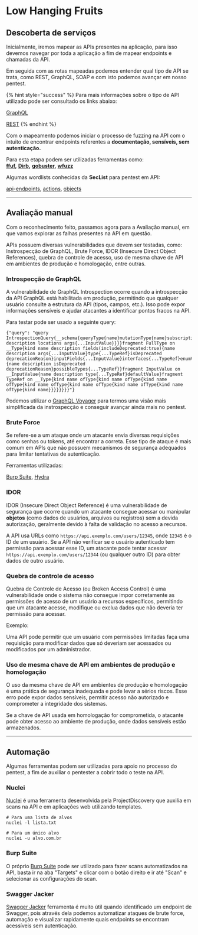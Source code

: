 # Low Hanging Fruits

## Descoberta de serviços

Inicialmente, iremos mapear as APIs presentes na aplicação, para isso devemos navegar por toda a aplicação a fim de mapear endpoints e chamadas da API.

Em seguida com as rotas mapeadas podemos entender qual tipo de API se trata, como REST, GraphQL,  SOAP e com isto podemos avançar em nosso pentest.

{% hint style="success" %}
Para mais informações sobre o tipo de API utilizado pode ser consultado os links abaixo:

[GraphQL](../../api/graphql.md)

[REST](../../api/rest.md)
{% endhint %}

Com o mapeamento podemos iniciar o processo de fuzzing na API com o intuito de encontrar endpoints referentes a **documentação, sensíveis, sem autenticação.**

Para esta etapa podem ser utilizadas ferramentas como:\
[**ffuf**](https://github.com/ffuf/ffuf)**,** [**Dirb**](https://salsa.debian.org/pkg-security-team/dirb)**,** [**gobuster**](https://github.com/OJ/gobuster)**,** [**wfuzz**](https://github.com/xmendez/wfuzz)

Algumas wordlists conhecidas da **SecList** para pentest em API:

[api-endpoints](https://github.com/danielmiessler/SecLists/blob/master/Discovery/Web-Content/api/api-endpoints.txt), [actions](https://github.com/danielmiessler/SecLists/blob/master/Discovery/Web-Content/api/actions.txt), [objects](https://github.com/danielmiessler/SecLists/blob/master/Discovery/Web-Content/api/objects.txt)

***

## Avaliação manual

Com o reconhecimento feito, passamos agora para a Avaliação manual, em que vamos explorar as falhas presentes na API em questão.

APIs possuem diversas vulnerabilidades que devem ser testadas, como: Instrospecção de GraphQL, Brute Force, IDOR (Insecure Direct Object References), quebra de controle de acesso, uso de mesma chave de API em ambientes de produção e homologação, entre outras.



### Introspecção de GraphQL

A vulnerabilidade de GraphQL Introspection ocorre quando a introspecção da API GraphQL está habilitada em produção, permitindo que qualquer usuário consulte a estrutura da API (tipos, campos, etc.). Isso pode expor informações sensíveis e ajudar atacantes a identificar pontos fracos na API.

Para testar pode ser usado a seguinte query:

```
{"query": "query IntrospectionQuery{__schema{queryType{name}mutationType{name}subscriptionType{name}types{...FullType}directives{name description locations args{...InputValue}}}}fragment FullType on __Type{kind name description fields(includeDeprecated:true){name description args{...InputValue}type{...TypeRef}isDeprecated deprecationReason}inputFields{...InputValue}interfaces{...TypeRef}enumValues(includeDeprecated:true){name description isDeprecated deprecationReason}possibleTypes{...TypeRef}}fragment InputValue on __InputValue{name description type{...TypeRef}defaultValue}fragment TypeRef on __Type{kind name ofType{kind name ofType{kind name ofType{kind name ofType{kind name ofType{kind name ofType{kind name ofType{kind name}}}}}}}}"}
```

Podemos utilizar o [GraphQL Voyager](https://graphql-kit.com/graphql-voyager/) para termos uma visão mais simplificada da instrospecção e conseguir avançar ainda mais no pentest.



### Brute Force

Se refere-se a um ataque onde um atacante envia diversas requisições como senhas ou tokens, até encontrar a correta. Esse tipo de ataque é mais comum em APIs que não possuem mecanismos de segurança adequados para limitar tentativas de autenticação.

Ferramentas utilizadas:

[Burp Suite](https://portswigger.net/burp/communitydownload), [Hydra](https://github.com/vanhauser-thc/thc-hydra)



### IDOR

IDOR (Insecure Direct Object Reference) é uma vulnerabilidade de segurança que ocorre quando um atacante consegue acessar ou manipular **objetos** (como dados de usuários, arquivos ou registros) sem a devida autorização, geralmente devido à falta de validação no acesso a recursos.

A API usa URLs como `https://api.exemplo.com/users/12345`, onde `12345` é o ID de um usuário. Se a API não verificar se o usuário autenticado tem permissão para acessar esse ID, um atacante pode tentar acessar `https://api.exemplo.com/users/12344` (ou qualquer outro ID) para obter dados de outro usuário.



### Quebra de controle de acesso

Quebra de Controle de Acesso (ou Broken Access Control) é uma vulnerabilidade onde o sistema não consegue impor corretamente as permissões de acesso de um usuário a recursos específicos, permitindo que um atacante acesse, modifique ou exclua dados que não deveria ter permissão para acessar.

Exemplo:

Uma API pode permitir que um usuário com permissões limitadas faça uma requisição para modificar dados que só deveriam ser acessados ou modificados por um administrador.&#x20;



### Uso de mesma chave de API em ambientes de produção e homologação

O uso da mesma chave de API em ambientes de produção e homologação é uma prática de segurança inadequada e pode levar a sérios riscos. Esse erro pode expor dados sensíveis, permitir acesso não autorizado e comprometer a integridade dos sistemas.

Se a chave de API usada em homologação for comprometida, o atacante pode obter acesso ao ambiente de produção, onde dados sensíveis estão armazenados.

***

## Automação

Algumas ferramentas podem ser utilizadas para apoio no processo do pentest, a fim de auxiliar o pentester a cobrir todo o teste na API.



### Nuclei

[Nuclei](https://github.com/projectdiscovery/nuclei) é uma ferramenta desenvolvida pela ProjectDiscovery que auxilia em scans na API e em aplicações web utilizando templates.

```
# Para uma lista de alvos
nuclei -l lista.txt

# Para um único alvo
nuclei -u alvo.com.br
```



### Burp Suite

O próprio [Burp Suite](https://portswigger.net/burp/communitydownload) pode ser utilizado para fazer scans automatizados na API, basta ir na aba "Targets" e clicar com o botão direito e ir até "Scan" e selecionar as configurações do scan.



### Swagger Jacker

[Swagger Jacker](https://github.com/BishopFox/sj) ferramenta é muito útil quando identificado um endpoint de Swagger, pois através dela podemos automatizar ataques de brute force, automação e visualizar rapidamente quais endpoints se encontram acessíveis sem autenticação.

